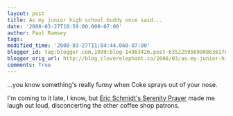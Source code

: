 ```yaml
---
layout: post
title: As my junior high school buddy once said...
date: '2008-03-27T10:59:00.000-07:00'
author: Paul Ramsey
tags: 
modified_time: '2008-03-27T11:04:44.060-07:00'
blogger_id: tag:blogger.com,1999:blog-14903426.post-6352259569908636178
blogger_orig_url: http://blog.cleverelephant.ca/2008/03/as-my-junior-high-school-buddy-once.html
comments: True
---
```


...you know something's really funny when Coke sprays out of your nose.

I'm coming to it late, I know, but [Eric Schmidt's Serenity Prayer](http://fakesteve.blogspot.com/2007/11/eric-schmidts-serenity-prayer.html) made me laugh out loud, disconcerting the other coffee shop patrons.